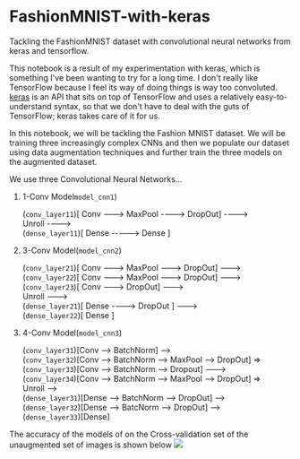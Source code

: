 # FashionMNIST-with-keras
Tackling the FashionMNIST dataset with convolutional neural networks from keras and tensorflow.

This notebook is a result of my experimentation with keras, which is something I've been wanting to try for a long time. I don't really like TensorFlow because I feel its way of doing things is way too convoluted. [keras](https://keras.io) is an API that sits on top of TensorFlow and uses a relatively easy-to-understand syntax, so that we don't have to deal with the guts of TensorFlow; keras takes care of it for us.

In this notebook, we will be tackling the Fashion MNIST dataset. We will be training three increasingly complex CNNs and then we populate our dataset using data augmentation techniques and further train the three models on the augmented dataset.

We use three Convolutional Neural Networks...

<ol>

<li>

1-Conv Model`model_cnn1`)

(`conv_layer11`)\[ Conv ---> MaxPool ----> DropOut] ----><br>
Unroll ----><br>
(`dense_layer11`)\[ Dense -----> Dense ]

</li>

<li>

3-Conv Model(`model_cnn2`)

(`conv_layer21`)\[ Conv ---> MaxPool ---> DropOut] ---><br>
(`conv_layer22`)\[ Conv ---> MaxPool ---> DropOut] ---><br>
(`conv_layer23`)\[ Conv ---> DropOut] ---><br>
Unroll ---><br>
(`dense_layer21`)\[ Dense ----> DropOut ] ---><br>
(`dense_layer22`)\[ Dense ]

</li>

<li>

4-Conv Model(`model_cnn3`)

(`conv_layer31`)\[Conv --> BatchNorm] --> <br>
(`conv_layer32`)\[Conv --> BatchNorm --> MaxPool --> DropOut] => <br>
(`conv_layer33`)\[Conv --> BatchNorm --> Dropout] ---> <br> (`conv_layer34`)\[Conv --> BatchNorm --> MaxPool --> DropOut]  => <br>
Unroll --> <br>
(`dense_layer31`)\[Dense --> BatchNorm --> DropOut] --> <br>(`dense_layer32`)\[Dense --> BatcNorm --> DropOut] --> <br>(`dense_layer33`)\[Dense]

</li>
</ol>

The accuracy of the models of on the Cross-validation set of the unaugmented set of images is shown below
<img src="https://i.imgur.com/r87alsV.png">
